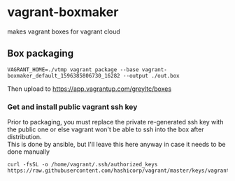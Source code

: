 # vagrant-boxmaker
makes vagrant boxes for vagrant cloud


## Box packaging
```
VAGRANT_HOME=./vtmp vagrant package --base vagrant-boxmaker_default_1596385806730_16282 --output ./out.box
```
Then upload to https://app.vagrantup.com/greyltc/boxes

### Get and install public vagrant ssh key
Prior to packaging, you must replace the private re-generated ssh key with the public one or else vagrant won't be able to ssh into the box after distribution.  
This is done by ansible, but I'll leave this here anyway in case it needs to be done manually
```
curl -fsSL -o /home/vagrant/.ssh/authorized_keys https://raw.githubusercontent.com/hashicorp/vagrant/master/keys/vagrant.pub
```
